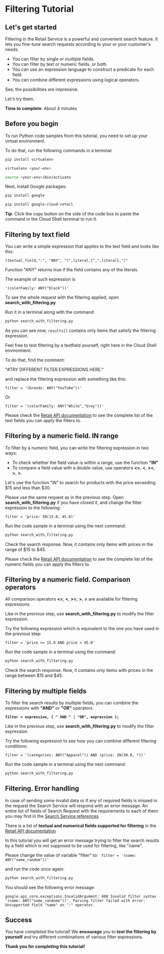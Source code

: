 # **Filtering Tutorial**

## Let's get started

Filtering in the Retail Service is a powerful and convenient search feature. It lets you fine-tune search requests according to your or your customer's needs.

- You can filter by single or multiple fields.
- You can filter by text or numeric fields, or both. 
- You can use an expression language to construct a predicate for each field.
- You can combine different expressions using logical operators.

See, the possibilities are impressive.

Let's try them.

**Time to complete**: About 4 minutes

## Before you begin

To run Python code samples from this tutorial, you need to set up your virtual environment.

To do that, run the following commands in a terminal:
```bash
pip install virtualenv
```
```bash
virtualenv <your-env>
```
```bash
source <your-env>/bin/activate
```
Next, install Google packages:
```bash
pip install google
```
```bash
pip install google-cloud-retail
```

**Tip**: Click the copy button on the side of the code box to paste the command in the Cloud Shell terminal to run it.


## Filtering by text field

You can write a simple expression that applies to the text field and looks like this:

```(textual_field,":", "ANY", "(",literal,{",",literal},")"```

Function "ANY" returns true if the field contains any of the literals.

The example of such expression is 

```'(colorFamily: ANY("black"))'``` 

To see the whole request with the filtering applied, open **search_with_filtering.py**

Run it in a terminal along with the command:
```bash
python search_with_filtering.py
```

As you can see now, ```results[]``` contains only items that satisfy the filtering expression.

Feel free to test filtering by a textfield yourself, right here in the Cloud Shell environment.

To do that, find the comment: 

"#TRY DIFFERENT FILTER EXPRESSIONS HERE:" 

and replace the filtering expression with something like this:

```
filter = '(brands: ANY("YouTube"))'
```

Or
```
filter = '(colorFamily: ANY("White","Grey"))'
```

Please check the [Retail API documentation](https://cloud.google.com/retail/docs/filter-and-order#filter) to see the complete list of the text fields you can apply the filters to.

## Filtering by a numeric field. IN range

To filter by a numeric field, you can write the filtering expression in two ways:
- To check whether the field value is within a range, use the function **"IN"**
- To compare a field value with a double value, use operators **<=**,  **<**,  **>=**, **>**, **=**.

Let's use the function "IN" to search for products with the price exceeding $15 and less than $30.

Please use the same request as in the previous step. Open **search_with_filtering.py** if you have closed it, and change the filter expression to the following:

```
filter = 'price: IN(15.0, 45.0)'
```

Run the code sample in a terminal using the next command:
```bash
python search_with_filtering.py
```

Check the search response. Now, it contains only items with prices in the range of $15 to $45.

Please check the [Retail API documentation](https://cloud.google.com/retail/docs/filter-and-order#filter) to see the complete list of the numeric fields you can apply the filters to.

## Filtering by a numeric field. Comparison operators

All comparison operators **<=**,  **<**,  **>=**, **>**, **=** are available for filtering expressions.

Like in the previous step, use **search_with_filtering.py** to modify the filter expression.

Try the following expression which is equivalent to the one you have used in the previous step:
```
filter = 'price >= 15.0 AND price < 45.0'
```

Run the code sample in a terminal using the command:
```bash
python search_with_filtering.py
```

Check the search response. Now, it contains only items with prices in the range between $15 and $45.

## Filtering by multiple fields

To filter the search results by multiple fields, you can combine the expressions with **"AND"** or **"OR"** operators.

**```filter = expression, { " AND " | "OR", expression };```**

Like in the previous step, use **search_with_filtering.py** to modify the filter expression.

Try the following expression to see how you can combine different filtering conditions: 
```
filter = '(categories: ANY("Apparel")) AND (price: IN(30.0, *))'
```

Run the code sample in a terminal using the next command:
```bash
python search_with_filtering.py
```

## Filtering. Error handling

In case of sending some invalid data or if any of required fields is missed in the request the Search Service will respond with an error message.
An entire list of fields of Search Request with the requirements to each of them you may find in the [Search Service references](https://cloud.google.com/retail/docs/reference/rpc/google.cloud.retail.v2#searchservice)

There is a list of **textual and numerical fields supported for filtering** in the [Retail API documentation](https://cloud.google.com/retail/docs/filter-and-order#filter)

In this tutorial you will get an error message trying to filter the search results by a field which is not supposed to be used for filtering, like "name".

Please change the value of variable "filter" to:
``` filter = '(name: ANY("some_random"))'```

and run the code once again:
```bash
python search_with_filtering.py
```

You should see the following error message:

```google.api_core.exceptions.InvalidArgument: 400 Invalid filter syntax '(name: ANY("some_randome"))'. Parsing filter failed with error: Unsupported field "name" on ":" operator.```


## Success 

You have completed the tutorial! We **encourage** you to **test the filtering by yourself** and try different combinations of various filter expressions.

**Thank you for completing this tutorial!**





